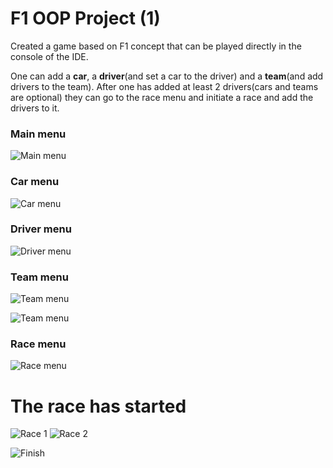 # F1 OOP Project (1)

Created a game based on F1 concept that can be played directly in the console of the IDE.

One can add a **car**, a **driver**(and set a car to the driver) and a **team**(and add drivers to the team). After one has added at least 2 drivers(cars and teams are optional) they can go to the race menu and initiate a race and add the drivers to it. 

### Main menu

![Main menu](https://cdn.discordapp.com/attachments/947185981663101068/1089096888386584586/Menu1.png)

### Car menu

![Car menu](https://cdn.discordapp.com/attachments/947185981663101068/1089098016037802045/Menu2.png)

### Driver menu

![Driver menu](https://cdn.discordapp.com/attachments/947185981663101068/1089098043183349830/Menu3.png)

### Team menu

![Team menu](https://cdn.discordapp.com/attachments/947185981663101068/1089098060392562769/Menu4.png)

![Team menu](https://cdn.discordapp.com/attachments/947185981663101068/1089098076884578325/Menu5.png)

### Race menu

![Race menu](https://cdn.discordapp.com/attachments/947185981663101068/1089097550256160768/Menu6.png)

# The race has started

![Race 1](https://cdn.discordapp.com/attachments/947185981663101068/1089100111302369300/Menu82.png)
![Race 2](https://cdn.discordapp.com/attachments/947185981663101068/1089100111549845605/Menu72.png)

![Finish](https://cdn.discordapp.com/attachments/947185981663101068/1089099154409672794/Menu9.png)
